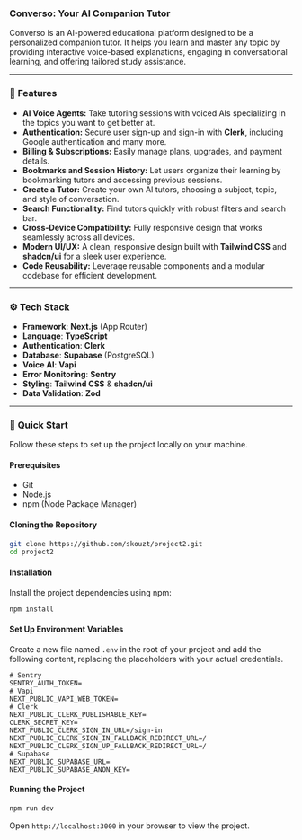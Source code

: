 ### **Converso: Your AI Companion Tutor**

Converso is an AI-powered educational platform designed to be a personalized companion tutor. It helps you learn and master any topic by providing interactive voice-based explanations, engaging in conversational learning, and offering tailored study assistance.

-----

### 🚀 **Features**

  * **AI Voice Agents:** Take tutoring sessions with voiced AIs specializing in the topics you want to get better at.
  * **Authentication:** Secure user sign-up and sign-in with **Clerk**, including Google authentication and many more.
  * **Billing & Subscriptions:** Easily manage plans, upgrades, and payment details.
  * **Bookmarks and Session History:** Let users organize their learning by bookmarking tutors and accessing previous sessions.
  * **Create a Tutor:** Create your own AI tutors, choosing a subject, topic, and style of conversation.
  * **Search Functionality:** Find tutors quickly with robust filters and search bar.
  * **Cross-Device Compatibility:** Fully responsive design that works seamlessly across all devices.
  * **Modern UI/UX:** A clean, responsive design built with **Tailwind CSS** and **shadcn/ui** for a sleek user experience.
  * **Code Reusability:** Leverage reusable components and a modular codebase for efficient development.

-----

### ⚙️ **Tech Stack**

  * **Framework**: **Next.js** (App Router)
  * **Language**: **TypeScript**
  * **Authentication**: **Clerk**
  * **Database**: **Supabase** (PostgreSQL)
  * **Voice AI**: **Vapi**
  * **Error Monitoring**: **Sentry**
  * **Styling**: **Tailwind CSS** & **shadcn/ui**
  * **Data Validation**: **Zod**

-----

### 🤸 **Quick Start**

Follow these steps to set up the project locally on your machine.

#### Prerequisites

  * Git
  * Node.js
  * npm (Node Package Manager)

#### Cloning the Repository

```bash
git clone https://github.com/skouzt/project2.git
cd project2
```

#### Installation

Install the project dependencies using npm:

```bash
npm install
```

#### Set Up Environment Variables

Create a new file named `.env` in the root of your project and add the following content, replacing the placeholders with your actual credentials.

```env
# Sentry
SENTRY_AUTH_TOKEN=
# Vapi
NEXT_PUBLIC_VAPI_WEB_TOKEN=
# Clerk
NEXT_PUBLIC_CLERK_PUBLISHABLE_KEY=
CLERK_SECRET_KEY=
NEXT_PUBLIC_CLERK_SIGN_IN_URL=/sign-in
NEXT_PUBLIC_CLERK_SIGN_IN_FALLBACK_REDIRECT_URL=/
NEXT_PUBLIC_CLERK_SIGN_UP_FALLBACK_REDIRECT_URL=/
# Supabase
NEXT_PUBLIC_SUPABASE_URL=
NEXT_PUBLIC_SUPABASE_ANON_KEY=
```

#### Running the Project

```bash
npm run dev
```

Open `http://localhost:3000` in your browser to view the project.